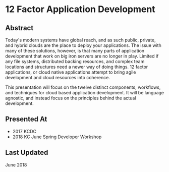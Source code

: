 # 12 Factor Application Development

## Abstract
Today's modern systems have global reach, and as such public, private, and hybrid clouds are the place to deploy your applications. The issue with many of these solutions, however, is that many parts of application development that work on big iron servers are no longer in play. Limited if any file systems, distributed backing resources, and complex team locations and structures need a newer way of doing things. 12 factor applications, or cloud native applications attempt to bring agile development and cloud resources into coherence.

This presentation will focus on the twelve distinct components, workflows, and techniques for cloud based application development. It will be language agnostic, and instead focus on the principles behind the actual development.

## Presented At
* 2017 KCDC
* 2018 KC June Spring Developer Workshop

## Last Updated
June 2018
